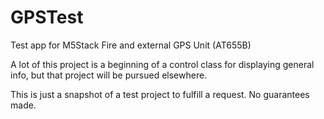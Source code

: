 # GPSTest

Test app for M5Stack Fire and external GPS Unit (AT655B)

A lot of this project is a beginning of a control class for displaying general info,
but that project will be pursued elsewhere.

This is just a snapshot of a test project to fulfill a request. No guarantees made.
